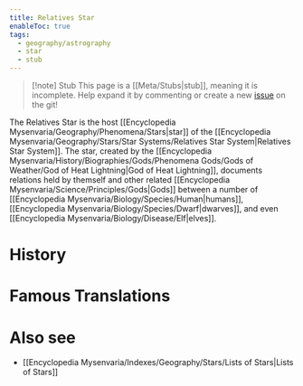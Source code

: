 ```yaml
---
title: Relatives Star
enableToc: true
tags:
  - geography/astrography
  - star
  - stub
---
```


> [!note] Stub
> This page is a [[Meta/Stubs|stub]], meaning it is incomplete. Help expand it by commenting or create a new [issue](https://github.com/RagtimeGal/quartz--encyclopedia-mysenvaria/issues/new/choose) on the git!

The Relatives Star is the host [[Encyclopedia Mysenvaria/Geography/Phenomena/Stars|star]] of the [[Encyclopedia Mysenvaria/Geography/Stars/Star Systems/Relatives Star System|Relatives Star System]]. The star, created by the [[Encyclopedia Mysenvaria/History/Biographies/Gods/Phenomena Gods/Gods of Weather/God of Heat Lightning|God of Heat Lightning]], documents relations held by themself and other related [[Encyclopedia Mysenvaria/Science/Principles/Gods|Gods]] between a number of [[Encyclopedia Mysenvaria/Biology/Species/Human|humans]], [[Encyclopedia Mysenvaria/Biology/Species/Dwarf|dwarves]], and even [[Encyclopedia Mysenvaria/Biology/Disease/Elf|elves]]. 
# History

# Famous Translations

# Also see
- [[Encyclopedia Mysenvaria/Indexes/Geography/Stars/Lists of Stars|Lists of Stars]]
